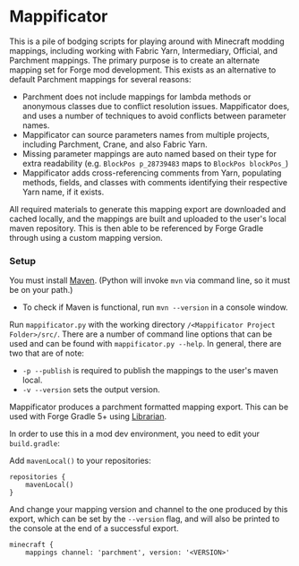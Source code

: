 # Mappificator

This is a pile of bodging scripts for playing around with Minecraft modding mappings, including working with Fabric Yarn, Intermediary, Official, and Parchment mappings. The primary purpose is to create an alternate mapping set for Forge mod development. This exists as an alternative to default Parchment mappings for several reasons:

- Parchment does not include mappings for lambda methods or anonymous classes due to conflict resolution issues. Mappificator does, and uses a number of techniques to avoid conflicts between parameter names.
- Mappificator can source parameters names from multiple projects, including Parchment, Crane, and also Fabric Yarn.
- Missing parameter mappings are auto named based on their type for extra readability (e.g. `BlockPos p_28739483` maps to `BlockPos blockPos_`)
- Mappificator adds cross-referencing comments from Yarn, populating methods, fields, and classes with comments identifying their respective Yarn name, if it exists.

All required materials to generate this mapping export are downloaded and cached locally, and the mappings are built and uploaded to the user's local maven repository. This is then able to be referenced by Forge Gradle through using a custom mapping version.

### Setup

You must install [Maven](https://maven.apache.org/). (Python will invoke `mvn` via command line, so it must be on your path.)

- To check if Maven is functional, run `mvn --version` in a console window.

Run `mappificator.py` with the working directory `/<Mappificator Project Folder>/src/`. There are a number of command line options that can be used and can be found with `mappificator.py --help`. In general, there are two that are of note:

- `-p --publish` is required to publish the mappings to the user's maven local.
- `-v --version` sets the output version. 

Mappificator produces a parchment formatted mapping export. This can be used with Forge Gradle 5+ using [Librarian](https://github.com/ParchmentMC/Librarian/blob/dev/docs/FORGEGRADLE.md).

In order to use this in a mod dev environment, you need to edit your `build.gradle`:

Add `mavenLocal()` to your repositories:

```
repositories {
    mavenLocal()
}
```

And change your mapping version and channel to the one produced by this export, which can be set by the `--version` flag, and will also be printed to the console at the end of a successful export.

```
minecraft {
    mappings channel: 'parchment', version: '<VERSION>'
```